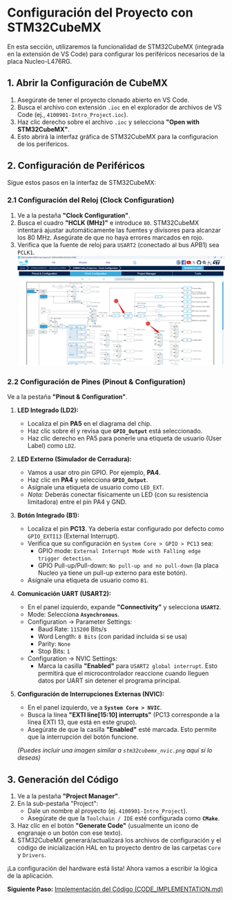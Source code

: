 # Configuración del Proyecto con STM32CubeMX

En esta sección, utilizaremos la funcionalidad de STM32CubeMX (integrada en la extensión de VS Code) para configurar los periféricos necesarios de la placa Nucleo-L476RG.

## 1. Abrir la Configuración de CubeMX

1.  Asegúrate de tener el proyecto clonado abierto en VS Code.
2.  Busca el archivo con extensión `.ioc` en el explorador de archivos de VS Code (ej., `4100901-Intro_Project.ioc`).
3.  Haz clic derecho sobre el archivo `.ioc` y selecciona **"Open with STM32CubeMX"**.
4.  Esto abrirá la interfaz gráfica de STM32CubeMX para la configuracion de los perifericos.

## 2. Configuración de Periféricos

Sigue estos pasos en la interfaz de STM32CubeMX:

### 2.1 Configuración del Reloj (Clock Configuration)

1.  Ve a la pestaña **"Clock Configuration"**.
2.  Busca el cuadro **"HCLK (MHz)"** e introduce `80`. STM32CubeMX intentará ajustar automáticamente las fuentes y divisores para alcanzar los 80 MHz. Asegúrate de que no haya errores marcados en rojo.
3.  Verifica que la fuente de reloj para `USART2` (conectado al bus APB1) sea `PCLK1`.
![clock_setup](assets/clock_setup.png)

### 2.2 Configuración de Pines (Pinout & Configuration)

Ve a la pestaña **"Pinout & Configuration"**.

1.  **LED Integrado (LD2):**
    *   Localiza el pin **PA5** en el diagrama del chip.
    *   Haz clic sobre él y revisa que **`GPIO_Output`** está seleccionado.
    *   Haz clic derecho en PA5 para ponerle una etiqueta de usuario (User Label) como `LD2`.

2.  **LED Externo (Simulador de Cerradura):**
    *   Vamos a usar otro pin GPIO. Por ejemplo, **PA4**.
    *   Haz clic en **PA4** y selecciona **`GPIO_Output`**.
    *   Asígnale una etiqueta de usuario como `LED_EXT`.
    *   *Nota:* Deberás conectar físicamente un LED (con su resistencia limitadora) entre el pin PA4 y GND.

3.  **Botón Integrado (B1):**
    *   Localiza el pin **PC13**. Ya debería estar configurado por defecto como `GPIO_EXTI13` (External Interrupt).
    *   Verifica que su configuración en `System Core > GPIO > PC13` sea:
        *   GPIO mode: `External Interrupt Mode with Falling edge trigger detection`.
        *   GPIO Pull-up/Pull-down: `No pull-up and no pull-down` (la placa Nucleo ya tiene un pull-up externo para este botón).
    *   Asígnale una etiqueta de usuario como `B1`.

4.  **Comunicación UART (USART2):**
    *   En el panel izquierdo, expande **"Connectivity"** y selecciona **`USART2`**.
    *   Mode: Selecciona **`Asynchronous`**.
    *   Configuration -> Parameter Settings:
        *   Baud Rate: `115200` Bits/s
        *   Word Length: `8 Bits` (con paridad incluida si se usa)
        *   Parity: `None`
        *   Stop Bits: `1`
    *   Configuration -> NVIC Settings:
        *   Marca la casilla **"Enabled"** para `USART2 global interrupt`. Esto permitirá que el microcontrolador reaccione cuando lleguen datos por UART sin detener el programa principal.

5.  **Configuración de Interrupciones Externas (NVIC):**
    *   En el panel izquierdo, ve a **`System Core > NVIC`**.
    *   Busca la línea **"EXTI line[15:10] interrupts"** (PC13 corresponde a la línea EXTI 13, que está en este grupo).
    *   Asegúrate de que la casilla **"Enabled"** esté marcada. Esto permite que la interrupción del botón funcione.

    *(Puedes incluir una imagen similar a `stm32cubemx_nvic.png` aquí si lo deseas)*

## 3. Generación del Código

1.  Ve a la pestaña **"Project Manager"**.
2.  En la sub-pestaña "Project":
    *   Dale un nombre al proyecto (ej. `4100901-Intro_Project`).
    *   Asegúrate de que la `Toolchain / IDE` esté configurada como **`CMake`**. 
3.  Haz clic en el botón **"Generate Code"** (usualmente un icono de engranaje o un botón con ese texto).
4.  STM32CubeMX generará/actualizará los archivos de configuración y el código de inicialización HAL en tu proyecto dentro de las carpetas `Core` y `Drivers`.

¡La configuración del hardware está lista! Ahora vamos a escribir la lógica de la aplicación.

**Siguiente Paso:** [Implementación del Código (CODE_IMPLEMENTATION.md)](CODE_IMPLEMENTATION.md)
